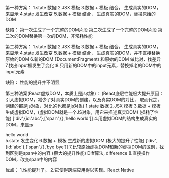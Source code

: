 第一种方案：
1.state 数据
2.JSX 模板
3.数据 + 模板 结合， 生成真实的DOM，来显示
4.state 发生改变
5.数据 + 模板 结合， 生成真实的DOM，替换原始的DOM

缺陷：
第一次生成了一个完整的DOM片段
第二次生成了一个完整的DOM片段
第二次的DOM替换第一次的DOM，非常耗性能

第二种方案：
1.state 数据
2.JSX 模板
3.数据 + 模板 结合， 生成真实的DOM，来显示
4.state 发生改变
5.数据 + 模板 结合， 生成真实的DOM，并不直接替换原始的DOM
6.新的DOM (DocumentFragment) 和原始的DOM 做比对，找差异
7.找出input框发生了变化
8.只用新的DOM中的input元素，替换掉老的DOM中的input元素

缺陷：
性能的提升并不明显

第三种法案(React虚拟DOM，本质上是js对象)：
(React底层性能极大提升原因：
引入虚拟DOM，减少了对真实DOM的创建，以及真实DOM的对比，
取而代之，创建的都是js对象，对比的也都是js对象)
1.state 数据
2.JSX 模板
3.数据 + 模板 生成虚拟DOM，(虚拟DOM就是一个JS对象，用它来描述真实DOM) (损耗了性能)
['div',{id:'abc'},['span',{},'hello world']]
4.用虚拟DOM的结构生成真实的DOM，来显示 
<div id='abc'><span>hello world</span></div>
5.state 发生变化
6.数据 + 模板 生成新的虚拟DOM (极大的提升了性能)
['div',{id:'abc'},['span',{},'bye bye']]
7.比较原始虚拟DOM和新的虚拟DOM的区别，找到区别是span中的内容 (极大的提升性能)
Diff算法, difference
8.直接操作DOM，改变span中的内容

优点：
1.性能提升了。
2.它使得跨端应用得以实现。React Native